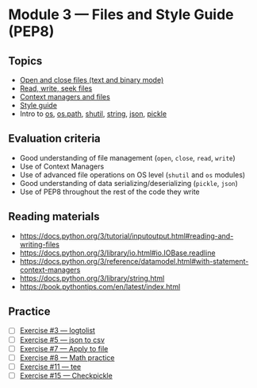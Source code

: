 # Module 3 — Files and Style Guide (PEP8)


## Topics

- [Open and close files (text and binary mode)](https://docs.python.org/3/library/functions.html#open)
- [Read, write, seek files](https://docs.python.org/3/tutorial/inputoutput.html#methods-of-file-objects)
- [Context managers and files](https://book.pythontips.com/en/latest/context_managers.html)
- [Style guide](https://www.python.org/dev/peps/pep-0008/)
- Intro to [os](https://docs.python.org/3/library/os.html), [os.path](https://docs.python.org/3/library/os.path.html), [shutil](https://docs.python.org/3/library/shutil.html), [string](https://docs.python.org/3/library/stdtypes.html#textseq), [json](https://docs.python.org/3/library/json.html), [pickle](https://docs.python.org/3/library/pickle.html)


## Evaluation criteria

- Good understanding of file management (`open`, `close`, `read`, `write`)
- Use of Context Managers
- Use of advanced file operations on OS level (`shutil` and `os` modules)
- Good understanding of data serializing/deserializing (`pickle`, `json`)
- Use of PEP8 throughout the rest of the code they write


## Reading materials

- https://docs.python.org/3/tutorial/inputoutput.html#reading-and-writing-files
- https://docs.python.org/3/library/io.html#io.IOBase.readline
- https://docs.python.org/3/reference/datamodel.html#with-statement-context-managers
- https://docs.python.org/3/library/string.html
- https://book.pythontips.com/en/latest/index.html


## Practice

- [ ] [Exercise #3 — logtolist](ex3_logtolist)
- [ ] [Exercise #5 — json to csv](ex5_json_to_csv)
- [ ] [Exercise #7 — Apply to file](ex7_apply_to_file)
- [ ] [Exercise #8 — Math practice](ex8_math_practice)
- [ ] [Exercise #11 — tee](ex11_tee)
- [ ] [Exercise #15 — Checkpickle](ex15_checkpickle)

